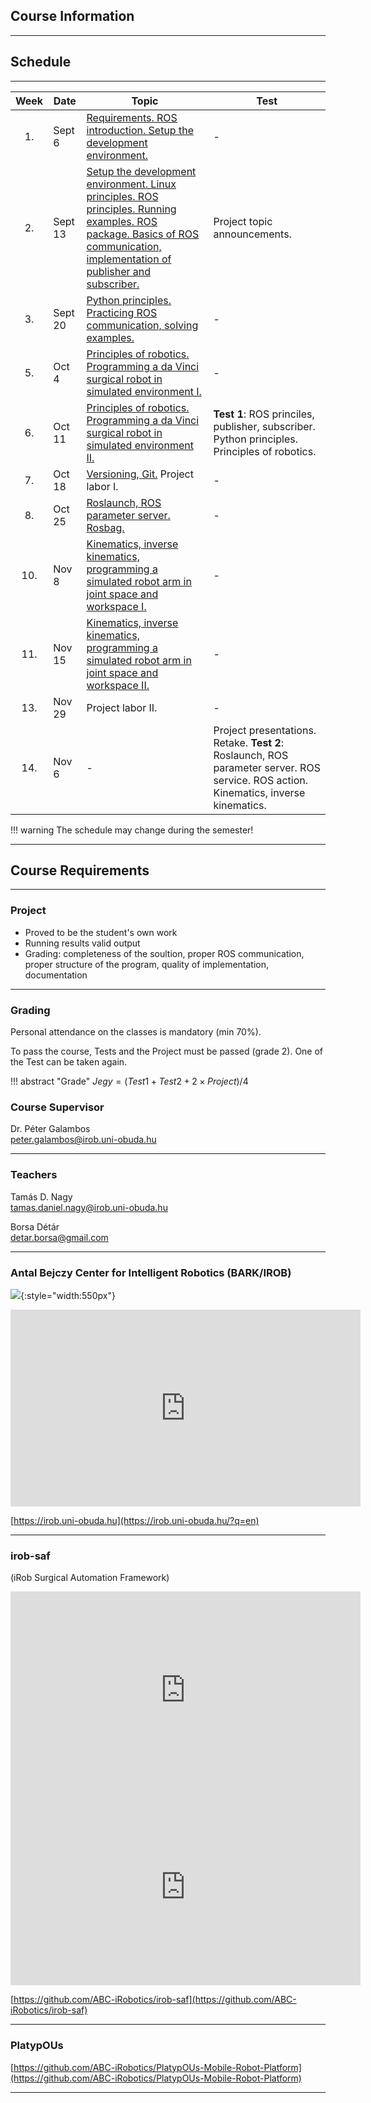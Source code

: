 ## Course Information

---



## Schedule

---

| Week | Date      | Topic | Test |
|:--------:| ---------- | ------- | ----------- |
|1.| Sept 6 | [Requirements. ROS introduction. Setup the development environment.](01_intro.md) | - |
|2.| Sept 13 | [Setup the development environment. Linux principles. ROS principles. Running examples. ROS package. Basics of ROS communication, implementation of publisher and subscriber.](02_linux_ros_principles.md)| Project topic announcements.  |
|3.| Sept 20 | [Python principles. Practicing ROS communication, solving examples.](03_python_principles.md) | - |
|5.| Oct 4 | [Principles of robotics. Programming a da Vinci surgical robot in simulated environment I.](05_da_vinci.md) |  - |
|6.| Oct 11 |[Principles of robotics. Programming a da Vinci surgical robot in simulated environment II.](05_da_vinci.md) | **Test 1**: ROS princiles, publisher, subscriber. Python principles. Principles of robotics.|
|7.| Oct 18 |  [Versioning, Git.](04_git.md) Project labor I.  | - |
|8.| Oct 25 | [Roslaunch, ROS parameter server. Rosbag.](06_roslaunch.md)  | - |
|10.| Nov 8 |  [Kinematics, inverse kinematics, programming a simulated robot arm in joint space and workspace I.](07_robotics_principles.md)   | - |
|11.| Nov 15 | [Kinematics, inverse kinematics, programming a simulated robot arm in joint space and workspace II.](07_robotics_principles.md) | - |
|13.| Nov 29  | Project labor II.  | - |
|14.| Nov 6| - | Project presentations. Retake. **Test 2**: Roslaunch, ROS parameter server. ROS service. ROS action. Kinematics, inverse kinematics.|


!!! warning
    The schedule may change during the semester!

---


## Course Requirements

---

### Project

- Proved to be the student's own work
- Running results valid output
- Grading: completeness of the soultion, proper ROS communication, proper structure of the program, quality of implementation, documentation

---

### Grading

Personal attendance on the classes is mandatory (min 70%).

To pass the course, Tests and the Project must be passed (grade 2). One of the Test can be taken again.


!!! abstract "Grade"
	$Jegy = (Test1 + Test2 + 2 \times Project) / 4$ 
	
	
### Course Supervisor
Dr. Péter Galambos    
[peter.galambos@irob.uni-obuda.hu](mailto:peter.galambos@irob.uni-obuda.hu)

---

### Teachers
Tamás D. Nagy    
[tamas.daniel.nagy@irob.uni-obuda.hu](mailto:tamas.daniel.nagy@irob.uni-obuda.hu)

Borsa Détár    
[detar.borsa@gmail.com](mailto:detar.borsa@gmail.com)

---

### Antal Bejczy Center for Intelligent Robotics (BARK/IROB)


![](img/bark_logo.png){:style="width:550px"}


<iframe width="560" height="315" src="https://www.youtube.com/embed/8XmKGWBV5Nw" title="YouTube video player" frameborder="0" allow="accelerometer; autoplay; clipboard-write; encrypted-media; gyroscope; picture-in-picture" allowfullscreen></iframe>


[https://irob.uni-obuda.hu](https://irob.uni-obuda.hu/?q=en)

---

### irob-saf

(iRob Surgical Automation Framework)

<iframe width="560" height="315" src="https://www.youtube.com/embed/4QTRZkEnNIk" title="YouTube video player" frameborder="0" allow="accelerometer; autoplay; clipboard-write; encrypted-media; gyroscope; picture-in-picture" allowfullscreen></iframe>

<iframe width="560" height="315" src="https://www.youtube.com/embed/d8aKvtvy1-4" title="YouTube video player" frameborder="0" allow="accelerometer; autoplay; clipboard-write; encrypted-media; gyroscope; picture-in-picture" allowfullscreen></iframe>


[https://github.com/ABC-iRobotics/irob-saf](https://github.com/ABC-iRobotics/irob-saf)

---

### PlatypOUs

[https://github.com/ABC-iRobotics/PlatypOUs-Mobile-Robot-Platform](https://github.com/ABC-iRobotics/PlatypOUs-Mobile-Robot-Platform)

---

